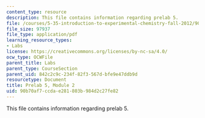 ```yaml
---
content_type: resource
description: This file contains information regarding prelab 5.
file: /courses/5-35-introduction-to-experimental-chemistry-fall-2012/90b70af7ccdae281803b984d2c27fe82_MIT5_35F12_prelab5module2.pdf
file_size: 97937
file_type: application/pdf
learning_resource_types:
- Labs
license: https://creativecommons.org/licenses/by-nc-sa/4.0/
ocw_type: OCWFile
parent_title: Labs
parent_type: CourseSection
parent_uid: 842c2c9c-234f-82f3-567d-bfe9e47ddb9d
resourcetype: Document
title: Prelab 5, Module 2
uid: 90b70af7-ccda-e281-803b-984d2c27fe82
---
```

This file contains information regarding prelab 5.